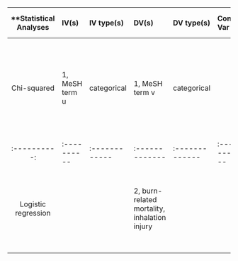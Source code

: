 
| **Statistical Analyses	|  IV(s)  |  IV type(s) |  DV(s)  |  DV type(s)  |  Control Var | Control Var type  | Question to be answered | _H0_ | alpha | link to paper **| 
|:----------:|:----------|:------------|:-------------|:-------------|:------------|:------------- |:------------------|:----:|:-------:|:-------|
Chi-squared	| 1, MeSH term u | categorical | 1, MeSH term v| categorical |  |  | 	Are terms in co-occurrence network of MeSH descriptors independent | Correlation between u and v is greater than or equal to critical value  | 0.05 | [Large-Scale Structure of a Network of Co-Occurring MeSH Terms: Statistical Analysis of Macroscopic Properties](http://journals.plos.org/plosone/article?id=10.1371/journal.pone.0102188) |
|:----------:|:----------|:------------|:-------------|:-------------|:------------|:------------- |:------------------|:----:|:-------:|:-------|
Logistic regression	| |  | 2, burn-related mortality, inhalation injury|  |  | ||   | 0.05 | [Does inhalation injury predict mortality in burns patients or require redefinition?](http://journals.plos.org/plosone/article?id=10.1371/journal.pone.0185195) |
  |||||||||
